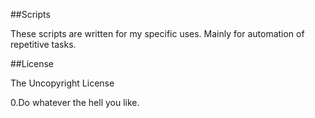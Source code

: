 ##Scripts

These scripts are written for my specific uses. Mainly for automation of repetitive tasks.

##License

The Uncopyright License

0.Do whatever the hell you like.